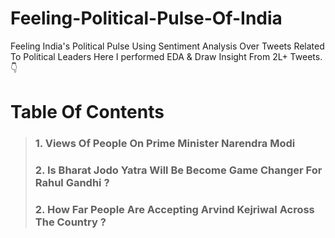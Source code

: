 # Feeling-Political-Pulse-Of-India
Feeling India's Political Pulse Using Sentiment Analysis Over Tweets Related To Political Leaders
Here I performed EDA & Draw Insight From 2L+ Tweets. 👇
# Table Of Contents
>### **1. Views Of People On Prime Minister Narendra Modi**
>### **2. Is Bharat Jodo Yatra Will Be Become Game Changer For Rahul Gandhi ?**
>### **2. How Far People Are Accepting Arvind Kejriwal Across The Country ?**
